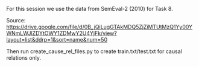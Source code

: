 For this session we use the data from SemEval-2 (2010) for Task 8.

Source: https://drive.google.com/file/d/0B_jQiLugGTAkMDQ5ZjZiMTUtMzQ1Yy00YWNmLWJlZDYtOWY1ZDMwY2U4YjFk/view?layout=list&ddrp=1&sort=name&num=50

Then run create_cause_rel_files.py to create train.txt/test.txt for causal relations only.
